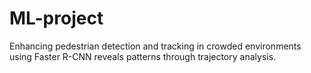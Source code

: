# ML-project
Enhancing pedestrian detection and tracking in crowded environments using Faster R-CNN reveals patterns through trajectory analysis.
